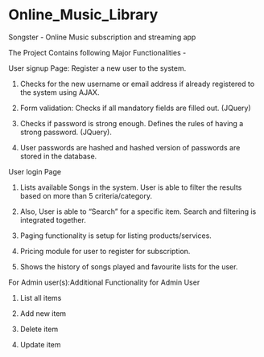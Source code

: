 # Online_Music_Library
Songster - Online Music subscription and streaming app

The Project Contains following Major Functionalities -

User signup Page: Register a new user to the system. 

  1. Checks for the new username or email address if already registered to the system using AJAX. 

  2. Form validation: Checks if all mandatory fields are filled out. (JQuery)
  
  3. Checks if password is strong enough. Defines the rules of having a strong password. (JQuery). 
  
  4. User passwords are hashed and hashed version of passwords are stored in the database.
  
User login Page
  
  1. Lists available Songs in the system. User is able to filter the results based on more than 5 criteria/category. 
  
  2. Also, User is able to “Search” for a specific item.  Search and filtering is integrated together.
  
  3. Paging functionality is setup for listing products/services.
  
  4. Pricing module for user to register for subscription.
  
  5. Shows the history of songs played and favourite lists for the user.
  
For Admin user(s):Additional Functionality for Admin User
  
  1. List all items
  
  2. Add new item
  
  3. Delete item
  
  4. Update item
